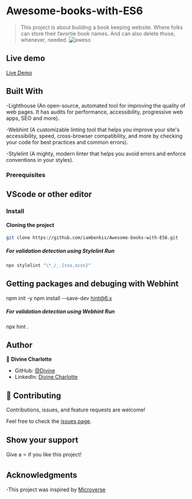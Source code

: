 # Awesome-books-with-ES6

> This project is about building a book keeping website. Where folks can store their favortie book names. And can also delete those, whenever, needed.
![aweso](https://user-images.githubusercontent.com/60146030/210275906-79c71ca6-b85d-4082-803b-d9c0419b77bf.PNG)

## Live demo 
[Live Demo]( https://divinecharlotte.github.io/Awesome-books-with-ES6/)


## Built With

-Lighthouse (An open-source, automated tool for improving the quality of web pages. It has audits for performance, accessibility, progressive web apps, SEO and more).

-Webhint (A customizable linting tool that helps you improve your site's accessibility, speed, cross-browser compatibility, and more by checking your code for best practices and common errors).

-Stylelint (A mighty, modern linter that helps you avoid errors and enforce conventions in your styles).

### Prerequisites

## VScode or other editor

### Install

#### Cloning the project


 ``` bash 
 git clone https://github.com/iambenkis/Awesome-books-with-ES6.git
 ```


##### For validation detection using Stylelint Run
``` bash 
npx stylelint "\*_/_.{css,scss}"
 ```

## Getting packages and debuging with Webhint

npm init -y
npm install --save-dev hint@6.x

##### For validation detection using Webhint Run

npx hint .

## Author

👤 **Divine Charlotte**

- GitHub: [@Divine](https://github.com/divinecharlotte)
- LinkedIn: [Divine Charlotte](https://www.linkedin.com/in/safar-ali999/)

## 🤝 Contributing

Contributions, issues, and feature requests are welcome!

Feel free to check the [issues page](https://github.com/divinecharlotte/Awesome-books-with-ES6/issues).

## Show your support

Give a ⭐️ if you like this project!

## Acknowledgments

-This project was inspired by [Microverse](https://www.microverse.org)


